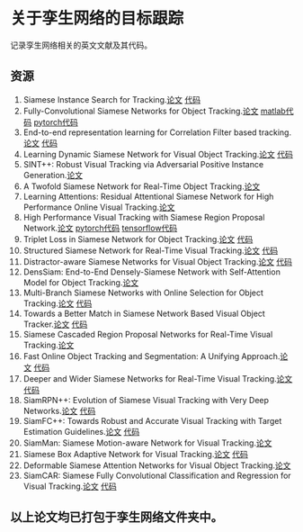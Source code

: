 # 关于孪生网络的目标跟踪

记录孪生网络相关的英文文献及其代码。

## 资源

1.  Siamese Instance Search for Tracking.[论文](https://arxiv.org/pdf/1605.05863.pdf)  [代码](https://github.com/taotaoorange/SINT)
2.  Fully-Convolutional Siamese Networks for Object Tracking.[论文](https://arxiv.org/pdf/1606.09549.pdf)  [matlab代码](https://github.com/bertinetto/siamese-fc)  [pytorch代码](https://github.com/rafellerc/Pytorch-SiamFC)
3.  End-to-end representation learning for Correlation Filter based tracking.[论文](http://openaccess.thecvf.com/content_cvpr_2017/papers/Valmadre_End-To-End_Representation_Learning_CVPR_2017_paper.pdf)  [代码](https://github.com/bertinetto/cfnet)
4.  Learning Dynamic Siamese Network for Visual Object Tracking.[论文](http://openaccess.thecvf.com/content_ICCV_2017/papers/Guo_Learning_Dynamic_Siamese_ICCV_2017_paper.pdf)  [代码](https://github.com/tsingqguo/DSiam)
5.  SINT++: Robust Visual Tracking via Adversarial Positive Instance Generation.[论文](http://openaccess.thecvf.com/content_cvpr_2018/papers/Wang_SINT_Robust_Visual_CVPR_2018_paper.pdf)
6.  A Twofold Siamese Network for Real-Time Object Tracking.[论文](http://openaccess.thecvf.com/content_cvpr_2018/papers/He_A_Twofold_Siamese_CVPR_2018_paper.pdf)
7.  Learning Attentions: Residual Attentional Siamese Network for High Performance Online Visual Tracking.[论文](http://openaccess.thecvf.com/content_cvpr_2018/papers/Wang_Learning_Attentions_Residual_CVPR_2018_paper.pdf)
8.  High Performance Visual Tracking with Siamese Region Proposal Network.[论文](http://openaccess.thecvf.com/content_cvpr_2018/papers/Li_High_Performance_Visual_CVPR_2018_paper.pdf)  [pytorch代码](https://github.com/songdejia/Siamese-RPN-pytorch)  [tensorflow代码](https://github.com/makalo/Siamese-RPN-tensorflow)
9.  Triplet Loss in Siamese Network for Object Tracking.[论文](http://openaccess.thecvf.com/content_ECCV_2018/papers/Xingping_Dong_Triplet_Loss_with_ECCV_2018_paper.pdf)  [代码](https://github.com/shenjianbing/TripletTracking)
10.  Structured Siamese Network for Real-Time Visual Tracking.[论文](http://openaccess.thecvf.com/content_ECCV_2018/papers/Yunhua_Zhang_Structured_Siamese_Network_ECCV_2018_paper.pdf)  [代码](https://github.com/xiaobai1217/StructSiam)
11.  Distractor-aware Siamese Networks for Visual Object Tracking.[论文](http://openaccess.thecvf.com/content_ECCV_2018/papers/Zheng_Zhu_Distractor-aware_Siamese_Networks_ECCV_2018_paper.pdf)  [代码](https://github.com/foolwood/DaSiamRPN)
12.  DensSiam: End-to-End Densely-Siamese Network with Self-Attention Model for Object Tracking.[论文](https://arxiv.org/pdf/1809.02714.pdf)
13.  Multi-Branch Siamese Networks with Online Selection for Object Tracking.[论文](https://arxiv.org/pdf/1808.07349.pdf)  [代码](https://github.com/zhenxili96/MBST)
14.  Towards a Better Match in Siamese Network Based Visual Object Tracker.[论文](https://arxiv.org/pdf/1809.01368.pdf)  [代码](https://github.com/77695/Siam-BM)
15.  Siamese Cascaded Region Proposal Networks for Real-Time Visual Tracking.[论文](https://arxiv.org/pdf/1812.06148.pdf)
16.  Fast Online Object Tracking and Segmentation: A Unifying Approach.[论文](https://arxiv.org/pdf/1812.05050.pdf)  [代码](https://github.com/foolwood/SiamMask)
17.  Deeper and Wider Siamese Networks for Real-Time Visual Tracking.[论文](https://arxiv.org/pdf/1901.01660.pdf)  [代码](https://github.com/researchmm/SiamDW)
18.  SiamRPN++: Evolution of Siamese Visual Tracking with Very Deep Networks.[论文](https://arxiv.org/pdf/1812.11703.pdf)  [代码](https://github.com/PengBoXiangShang/SiamRPN_plus_plus_PyTorch)
19.  SiamFC++: Towards Robust and Accurate Visual Tracking with Target Estimation Guidelines.[论文](https://arxiv.org/pdf/1911.06188.pdf)  [代码](https://github.com/MegviiDetection/video_analyst)
20.  SiamMan: Siamese Motion-aware Network for Visual Tracking.[论文](https://arxiv.org/pdf/1912.05515.pdf)
21.  Siamese Box Adaptive Network for Visual Tracking.[论文](https://arxiv.org/pdf/2003.06761.pdf)  [代码](https://github.com/hqucv/siamban)
22.  Deformable Siamese Attention Networks for Visual Object Tracking.[论文](https://arxiv.org/pdf/2004.06711.pdf)
23.  SiamCAR: Siamese Fully Convolutional Classification and Regression for Visual Tracking.[论文](https://arxiv.org/pdf/1911.07241.pdf)   [代码](https://github.com/ohhhyeahhh/SiamCAR)
## 以上论文均已打包于孪生网络文件夹中。

